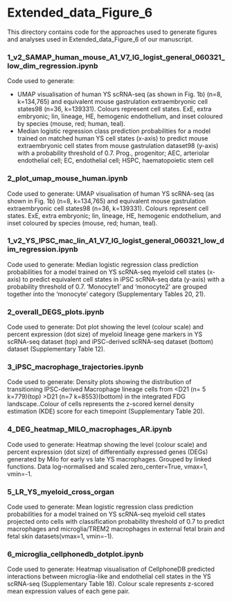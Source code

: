 # Extended_data_Figure_6

This directory contains code for the approaches used to generate figures and analyses used in Extended_data_Figure_6 of our manuscript. 


### 1_v2_SAMAP_human_mouse_A1_V7_IG_logist_general_060321_low_dim_regression.ipynb
Code used to generate: 
- UMAP visualisation of human YS scRNA-seq (as shown in Fig. 1b) (n=8, k=134,765) and equivalent mouse gastrulation extraembryonic cell states98 (​​n=36, k=139331). Colours represent cell states. ExE, extra embryonic; lin, lineage, HE, hemogenic endothelium, and inset coloured by species (mouse, red; human, teal).
- Median logistic regression class prediction probabilities for a model trained on matched human YS cell states (x-axis) to predict mouse extraembryonic cell states from mouse gastrulation dataset98  (y-axis) with a probability threshold of 0.7. Prog., progenitor; AEC, arteriolar endothelial cell; EC, endothelial cell; HSPC, haematopoietic stem cell 


### 2_plot_umap_mouse_human.ipynb
Code used to generate: UMAP visualisation of human YS scRNA-seq (as shown in Fig. 1b) (n=8, k=134,765) and equivalent mouse gastrulation extraembryonic cell states98 (​​n=36, k=139331). Colours represent cell states. ExE, extra embryonic; lin, lineage, HE, hemogenic endothelium, and inset coloured by species (mouse, red; human, teal).


### 1_v2_YS_IPSC_mac_lin_A1_V7_IG_logist_general_060321_low_dim_regression.ipynb
Code used to generate: Median logistic regression class prediction probabilities for a model trained on YS scRNA-seq myeloid cell states (x-axis) to predict equivalent cell states in iPSC scRNA-seq data (y-axis) with a probability threshold of 0.7. ‘Monocyte1’ and ‘monocyte2’ are grouped together into the ‘monocyte’ category (Supplementary Tables 20, 21).

### 2_overall_DEGS_plots.ipynb
Code used to generate: Dot plot showing the level (colour scale) and percent expression (dot size) of myeloid lineage gene markers in YS scRNA-seq dataset (top) and iPSC-derived scRNA-seq dataset (bottom) dataset (Supplementary Table 12).

### 3_iPSC_macrophage_trajectories.ipynb
Code used to generate: Density plots showing the distribution of transitioning IPSC-derived Macrophage lineage cells from <D21 (n= 5 k=779)(top) >D21 (n=7 k=8553)(bottom) in the integrated FDG landscape..Colour of cells represents the z-scored kernel density estimation (KDE) score for each timepoint (Supplementary Table 20).

### 4_DEG_heatmap_MILO_macrophages_AR.ipynb
Code used to generate: 
Heatmap showing the level (colour scale) and percent expression (dot size) of differentially expressed genes (DEGs) generated by Milo for early vs late YS macrophages. Grouped by linked functions. Data log-normalised and scaled zero_center=True, vmax=1, vmin=-1.

### 5_LR_YS_myeloid_cross_organ
Code used to generate: Mean logistic regression class prediction probabilities for a model trained on YS scRNA-seq myeloid cell states projected onto cells with classification probability threshold of 0.7 to predict macrophages and microglia/TREM2 macrophages in external fetal brain and fetal skin datasets(vmax=1, vmin=-1). 

### 6_microglia_cellphonedb_dotplot.ipynb
Code used to generate: Heatmap visualisation of CellphoneDB predicted interactions between microglia-like and endothelial cell states in the YS scRNA-seq (Supplementary Table 18). Colour scale represents z-scored mean expression values of each gene pair.
